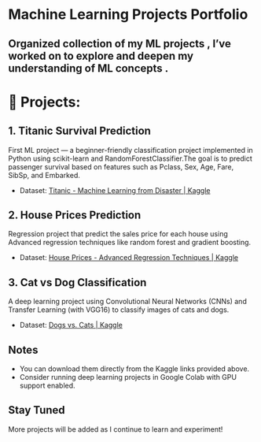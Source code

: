 # Machine Learning Projects Portfolio

## Organized collection of my ML projects , I’ve worked on to explore and deepen my understanding of ML concepts .

# 📁 Projects:

## 1. Titanic Survival Prediction
First ML project — a beginner-friendly classification project implemented in Python using scikit-learn and RandomForestClassifier.The goal is to predict passenger survival based on features such as Pclass, Sex, Age, Fare, SibSp, and Embarked.

- Dataset: [Titanic - Machine Learning from Disaster | Kaggle](https://www.kaggle.com/competitions/titanic)

## 2. House Prices Prediction
Regression project that predict the sales price for each house using Advanced regression techniques like random forest and gradient boosting.

- Dataset: [House Prices - Advanced Regression Techniques | Kaggle](https://www.kaggle.com/competitions/house-prices-advanced-regression-techniques)

## 3. Cat vs Dog Classification
A deep learning project using Convolutional Neural Networks (CNNs) and Transfer Learning (with VGG16) to classify images of cats and dogs.

- Dataset: [Dogs vs. Cats | Kaggle](https://www.kaggle.com/competitions/dogs-vs-cats-redux-kernels-edition)

##  Notes
- You can download them directly from the Kaggle links provided above.
- Consider running deep learning projects in Google Colab with GPU support enabled.

##  Stay Tuned
More projects will be added as I continue to learn and experiment!

